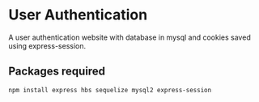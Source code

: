 # User Authentication
A user authentication website with database in mysql and cookies saved using express-session.

## Packages required
```shell
npm install express hbs sequelize mysql2 express-session
```